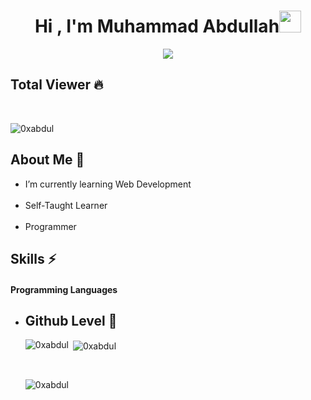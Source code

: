 
<h1 align="center"><b>Hi , I'm Muhammad Abdullah</b><img src="https://media.giphy.com/media/hvRJCLFzcasrR4ia7z/giphy.gif" width="35"></h1>
<p align="center">
  <p align="center">
  <a href="https://github.com/DenverCoder1/readme-typing-svg"><img src="https://readme-typing-svg.herokuapp.com?font=Time+New+Roman&color=cyan&size=25&center=true&vCenter=true&width=600&height=100&lines=Assalamu+O+Alaikum+Warahmatullah..&hearts;++;Front-End+Developer,;Computer+Science+Student,;Love+to+Learn..,;"></a>
</p>
  
<h2>Total Viewer &#128293;</h2><br><p align="left"> <img src="https://komarev.com/ghpvc/?username=0xabdul&label=Profile%20views&color=0e75b6&style=flat" alt="0xabdul" /> </p>

<h2 align="left">About Me &#128587;</h2>
<ul>
<li>I’m currently learning Web Development</li><br>
  <li>Self-Taught Learner</li><br>
  <li>Programmer</li>
  </ul>
  
  <h2 align="left">Skills &#9889;</h2>
  
  <h4 align="left">Programming Languages</h4>
  <ul>
  <li>




<h2 align="left">Github Level &#128204;</h2>
<p align="left">
</p>


<p><img align="left" src="https://github-readme-stats.vercel.app/api/top-langs?username=0xabdul&show_icons=true&locale=en&layout=compact" alt="0xabdul" /></p>

<p>&nbsp;<img align="center" src="https://github-readme-stats.vercel.app/api?username=0xabdul&show_icons=true&locale=en" alt="0xabdul" /></p><br>

<p><img align="center" src="https://github-readme-streak-stats.herokuapp.com/?user=0xabdul&" alt="0xabdul" /></p>

